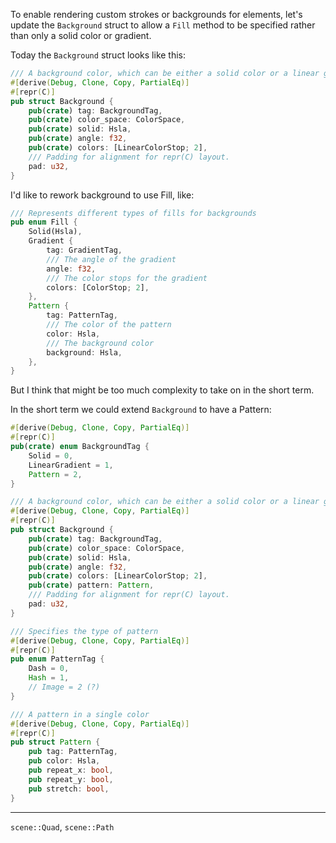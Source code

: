To enable rendering custom strokes or backgrounds for elements, let's update the `Background` struct to allow a `Fill` method to be specified rather than only a solid color or gradient.

Today the `Background` struct looks like this:

```rust
/// A background color, which can be either a solid color or a linear gradient.
#[derive(Debug, Clone, Copy, PartialEq)]
#[repr(C)]
pub struct Background {
    pub(crate) tag: BackgroundTag,
    pub(crate) color_space: ColorSpace,
    pub(crate) solid: Hsla,
    pub(crate) angle: f32,
    pub(crate) colors: [LinearColorStop; 2],
    /// Padding for alignment for repr(C) layout.
    pad: u32,
}
```

I'd like to rework background to use Fill, like:

```rust
/// Represents different types of fills for backgrounds
pub enum Fill {
    Solid(Hsla),
    Gradient {
        tag: GradientTag,
        /// The angle of the gradient
        angle: f32,
        /// The color stops for the gradient
        colors: [ColorStop; 2],
    },
    Pattern {
        tag: PatternTag,
        /// The color of the pattern
        color: Hsla,
        /// The background color
        background: Hsla,
    },
}
```

But I think that might be too much complexity to take on in the short term.

In the short term we could extend `Background` to have a Pattern:

```rust
#[derive(Debug, Clone, Copy, PartialEq)]
#[repr(C)]
pub(crate) enum BackgroundTag {
    Solid = 0,
    LinearGradient = 1,
    Pattern = 2,
}

/// A background color, which can be either a solid color or a linear gradient.
#[derive(Debug, Clone, Copy, PartialEq)]
#[repr(C)]
pub struct Background {
    pub(crate) tag: BackgroundTag,
    pub(crate) color_space: ColorSpace,
    pub(crate) solid: Hsla,
    pub(crate) angle: f32,
    pub(crate) colors: [LinearColorStop; 2],
    pub(crate) pattern: Pattern,
    /// Padding for alignment for repr(C) layout.
    pad: u32,
}

/// Specifies the type of pattern
#[derive(Debug, Clone, Copy, PartialEq)]
#[repr(C)]
pub enum PatternTag {
    Dash = 0,
    Hash = 1,
    // Image = 2 (?)
}

/// A pattern in a single color
#[derive(Debug, Clone, Copy, PartialEq)]
#[repr(C)]
pub struct Pattern {
    pub tag: PatternTag,
    pub color: Hsla,
    pub repeat_x: bool,
    pub repeat_y: bool,
    pub stretch: bool,
}
```



---

`scene::Quad`, `scene::Path`
